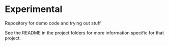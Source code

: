 # Experimental
Repository for demo code and trying out stuff

See the README in the project folders for more information specific for that project.
